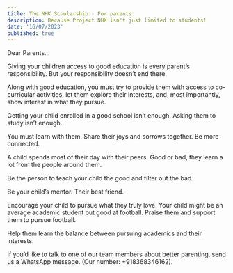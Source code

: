 ```yaml
---
title: The NHK Scholarship - For parents
description: Because Project NHK isn't just limited to students!
date: '16/07/2023'
published: true
---
```


Dear Parents…

Giving your children access to good education is every parent’s responsibility. But your responsibility doesn’t end there.

Along with good education, you must try to provide them with access to co-curricular activities, let them explore their interests, and, most importantly, show interest in what they pursue.

Getting your child enrolled in a good school isn’t enough. Asking them to study isn’t enough.

You must learn with them. Share their joys and sorrows together. Be more connected.

A child spends most of their day with their peers. Good or bad, they learn a lot from the people around them.

Be the person to teach your child the good and filter out the bad.

Be your child’s mentor. Their best friend.

Encourage your child to pursue what they truly love. Your child might be an average academic student but good at football. Praise them and support them to pursue football.

Help them learn the balance between pursuing academics and their interests.

If you’d like to talk to one of our team members about better parenting, send us a WhatsApp message. (Our number: +918368346162).
